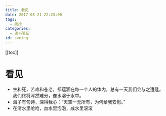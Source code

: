 ```yaml
---
title: 看见
date: 2017-08-21 22:23:00
tags:
  - 摘抄
categories:
  - 读书笔记
id: seeing
---
```


[[toc]]

# 看见

- 生和死，苦难和苍老，都蕴涵在每一个人的体内，总有一天我们会与之遭逢。我们终将浑然难分，像水溶于水中。
- 海子有句诗，深得我心：“天空一无所有，为何给我安慰。”
- 在清水里呛呛，血水里泡泡，咸水里滚滚
